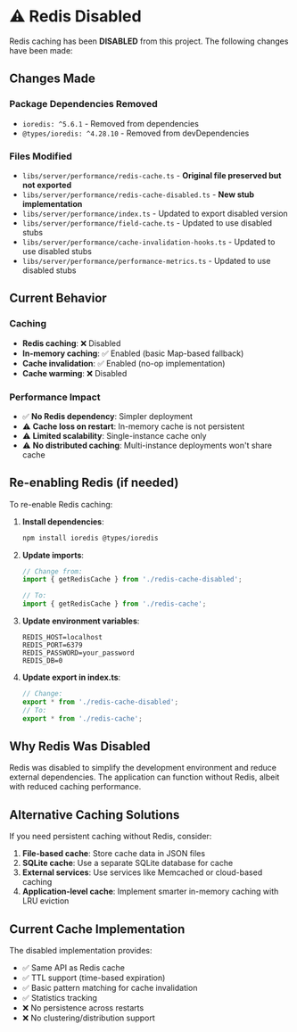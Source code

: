 # ⚠️ Redis Disabled

Redis caching has been **DISABLED** from this project. The following changes have been made:

## Changes Made

### Package Dependencies Removed

- `ioredis: ^5.6.1` - Removed from dependencies
- `@types/ioredis: ^4.28.10` - Removed from devDependencies

### Files Modified

- `libs/server/performance/redis-cache.ts` - **Original file preserved but not exported**
- `libs/server/performance/redis-cache-disabled.ts` - **New stub implementation**
- `libs/server/performance/index.ts` - Updated to export disabled version
- `libs/server/performance/field-cache.ts` - Updated to use disabled stubs
- `libs/server/performance/cache-invalidation-hooks.ts` - Updated to use disabled stubs
- `libs/server/performance/performance-metrics.ts` - Updated to use disabled stubs

## Current Behavior

### Caching

- **Redis caching**: ❌ Disabled
- **In-memory caching**: ✅ Enabled (basic Map-based fallback)
- **Cache invalidation**: ✅ Enabled (no-op implementation)
- **Cache warming**: ❌ Disabled

### Performance Impact

- ✅ **No Redis dependency**: Simpler deployment
- ⚠️ **Cache loss on restart**: In-memory cache is not persistent
- ⚠️ **Limited scalability**: Single-instance cache only
- ⚠️ **No distributed caching**: Multi-instance deployments won't share cache

## Re-enabling Redis (if needed)

To re-enable Redis caching:

1. **Install dependencies**:

   ```bash
   npm install ioredis @types/ioredis
   ```

2. **Update imports**:

   ```typescript
   // Change from:
   import { getRedisCache } from './redis-cache-disabled';

   // To:
   import { getRedisCache } from './redis-cache';
   ```

3. **Update environment variables**:

   ```env
   REDIS_HOST=localhost
   REDIS_PORT=6379
   REDIS_PASSWORD=your_password
   REDIS_DB=0
   ```

4. **Update export in index.ts**:
   ```typescript
   // Change:
   export * from './redis-cache-disabled';
   // To:
   export * from './redis-cache';
   ```

## Why Redis Was Disabled

Redis was disabled to simplify the development environment and reduce external dependencies. The application can function without Redis, albeit with reduced caching performance.

## Alternative Caching Solutions

If you need persistent caching without Redis, consider:

1. **File-based cache**: Store cache data in JSON files
2. **SQLite cache**: Use a separate SQLite database for cache
3. **External services**: Use services like Memcached or cloud-based caching
4. **Application-level cache**: Implement smarter in-memory caching with LRU eviction

## Current Cache Implementation

The disabled implementation provides:

- ✅ Same API as Redis cache
- ✅ TTL support (time-based expiration)
- ✅ Basic pattern matching for cache invalidation
- ✅ Statistics tracking
- ❌ No persistence across restarts
- ❌ No clustering/distribution support
